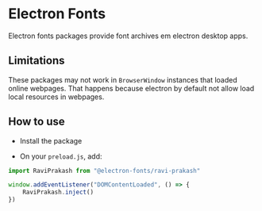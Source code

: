 # Electron Fonts

Electron fonts packages provide font archives em electron desktop apps.

## Limitations

These packages may not work in `BrowserWindow` instances that loaded online webpages. That happens because electron by default not allow load local resources in webpages.

## How to use

* Install the package

* On your `preload.js`, add:

```ts
import RaviPrakash from "@electron-fonts/ravi-prakash"

window.addEventListener("DOMContentLoaded", () => {
    RaviPrakash.inject()
})
```